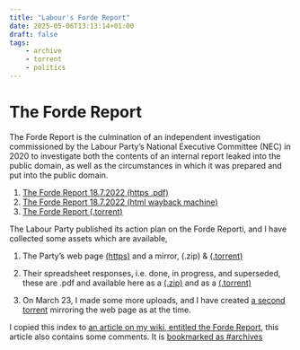 ```yaml
---
title: "Labour's Forde Report"
date: 2025-05-06T13:13:14+01:00
draft: false
tags:
    - archive
    - torrent
    - politics
---
```


# The Forde Report

The Forde Report is the culmination of an independent investigation commissioned by the Labour Party’s National Executive Committee (NEC) in 2020 to investigate both the contents of an internal report leaked into the public domain, as well as the circumstances in which it was prepared and put into the public domain.


1.  [The Forde Report 18.7.2022 (https .pdf)](https://drive.google.com/file/d/1-gn_1XQ8mitcMF9xtCvwi0LKGQQvrQTS/view?usp=drive_link)
2.  [The Forde Report 18.7.2022 (html wayback machine)](https://web.archive.org/web/20221012134032/https:/www.fordeinquiry.org/forde-inquiry-report/)
3.  [The Forde Report (.torrent)](https://dfl.ddns.net/share/fordereport.torrent)

The Labour Party published its action plan on the Forde Reporti, and I have collected some assets which are available, 

1.  The Party’s web page [(https)](https://labour.org.uk/fordereport) and a mirror, (.zip) & [(.torrent)](https://dfl.ddns.net/share/labourfordereportwebpage.zip.torrent)
2.  Their spreadsheet responses, i.e. done, in progress, and superseded, these are .pdf and available here as a [(.zip)]( https://drive.google.com/file/d/10BSC7BEASaaUvWjS7uUa9zxZoAxNi2go/view?usp=drive_link) and as a [(.torrent)](https://dfl.ddns.net/share/labourplabforforde.zip.torrent)

3.  On March 23, I made some more uploads, and I have created [a second torrent](https://dfl.ddns.net/share/labourfordereportwebpage-mar23.zip.torrent) mirroring the web page as at the time. 

I copied this index to [an article on my wiki, entitled the Forde Report](https://davelevy.info/wiki/the-forde-report/), this article also contains some comments. It is [bookmarked as #archives](https://davelevy.info/wiki/the-forde-report/#archives)

